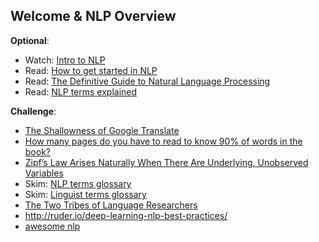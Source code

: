 Welcome & NLP Overview
----

__Optional__:

- Watch: [Intro to NLP](https://youtu.be/8S3qHHUKqYk)
- Read: [How to get started in NLP](https://blog.ycombinator.com/how-to-get-into-natural-language-processing/)
- Read: [The Definitive Guide to Natural Language Processing](https://blog.monkeylearn.com/the-definitive-guide-to-natural-language-processing/) 
- Read: [NLP terms explained](http://www.kdnuggets.com/2017/02/natural-language-processing-key-terms-explained.html)

__Challenge__:

- [The Shallowness of Google Translate](https://www.theatlantic.com/technology/archive/2018/01/the-shallowness-of-google-translate/551570/)
- [How many pages do you have to read to know 90% of words in the book?](https://github.com/vocapouch/vocapouch-research/blob/master/books/Book%20Coverage.ipynb)
- [Zipf’s Law Arises Naturally When There Are Underlying, Unobserved Variables](http://journals.plos.org/ploscompbiol/article?id=10.1371/journal.pcbi.1005110)
- Skim: [NLP terms glossary](http://www.cse.unsw.edu.au/~billw/nlpdict.html)
- Skim: [Linguist terms glossary](http://www.cs.bham.ac.uk/~pxc/nlp/nlpgloss.html)
- [The Two Tribes of Language Researchers](http://deliprao.com/archives/218)
- http://ruder.io/deep-learning-nlp-best-practices/
- [awesome nlp](https://github.com/keon/awesome-nlp)
